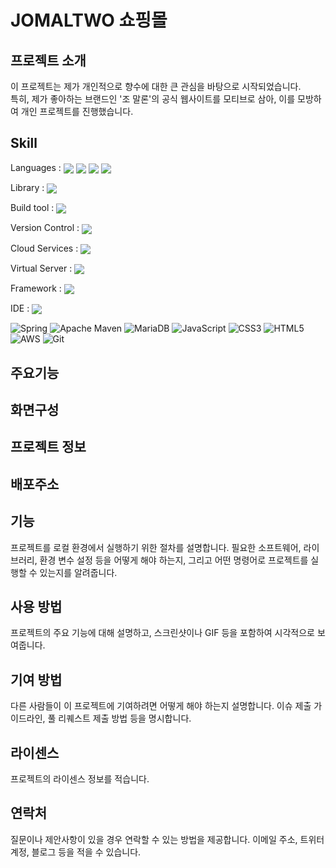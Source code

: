 # JOMALTWO 쇼핑몰

## 프로젝트 소개
이 프로젝트는 제가 개인적으로 향수에 대한 큰 관심을 바탕으로 시작되었습니다.  
특히, 제가 좋아하는 브랜드인 '조 말론'의 공식 웹사이트를 모티브로 삼아, 이를 모방하여 개인 프로젝트를 진행했습니다.  

<!-- 이 프로젝트를 통해, 저는 조 말론의 웹사이트에서 제공하는 다양한 향수와 뷰티 제품들을 소개하고, 사용자들이 제품을 쉽게 검색하고 구매할 수 있도록 하는 기능을 구현하였습니다. 또한, 향수 추천 기능 등 사용자 경험을 높이는 다양한 요소를 추가하였습니다.

한편, 관리자를 위한 기능도 함께 구현하였습니다. 관리자는 새로운 제품을 등록하거나 기존 제품의 정보를 수정할 수 있습니다. 또한, 사용자들의 주문 현황을 확인하고 관리할 수 있는 기능도 포함하였습니다.

이 프로젝트를 통해 저는 웹 개발에 필요한 다양한 기술을 실제로 적용해보고, 웹사이트 구축에 대한 이해를 높일 수 있었습니다. 그 과정에서 겪은 어려움과 그것을 해결한 경험은 저에게 소중한 배움으로 남았습니다. -->

## Skill    
Languages : <img align="center" src="https://img.shields.io/badge/java-%23ED8B00.svg?style=for-the-badge&logo=openjdk&logoColor=white" /> <img align="center" src="https://img.shields.io/badge/JavaScript-F7DF1E?style=for-the-badge&logo=javascript&logoColor=black" /> <img align="center" src="https://img.shields.io/badge/HTML5-E34F26?style=for-the-badge&logo=html5&logoColor=white" /> <img align="center" src="https://img.shields.io/badge/CSS3-1572B6?style=for-the-badge&logo=css3&logoColor=white" />   

Library : <img align="center" src="https://img.shields.io/badge/MyBatis-%232BA9E1.svg?style=for-the-badge&logoColor=white" />

Build tool : <img align="center" src="https://img.shields.io/badge/Maven-C71A36?style=for-the-badge&logo=apache-maven&logoColor=white" />


Version Control : 
<img align="center" src="https://img.shields.io/badge/Git-F05032?style=for-the-badge&logo=git&logoColor=white" />

Cloud Services : 
<img align="center" src= "https://img.shields.io/badge/AWS-%23FF9900.svg?style=for-the-badge&logo=amazon-aws&logoColor=white"/>

Virtual Server : 
<img align="center" src="https://img.shields.io/badge/AWS Ec2-%23FF9900.svg?style=for-the-badge&logo=amazon-aws&logoColor=white" />

Framework : <img align="center" src="https://img.shields.io/badge/Spring-6DB33F?style=for-the-badge&logo=spring&logoColor=white" />

IDE : <img align="center" src="https://img.shields.io/badge/IntelliJ_IDEA-000000?style=for-the-badge&logo=intellij-idea&logoColor=white" />

![Spring](https://img.shields.io/badge/spring-%236DB33F.svg?style=for-the-badge&logo=spring&logoColor=white)
![Apache Maven](https://img.shields.io/badge/Apache%20Maven-C71A36?style=for-the-badge&logo=Apache%20Maven&logoColor=white)
![MariaDB](https://img.shields.io/badge/MariaDB-003545?style=for-the-badge&logo=mariadb&logoColor=white)
![JavaScript](https://img.shields.io/badge/javascript-%23323330.svg?style=for-the-badge&logo=javascript&logoColor=%23F7DF1E)
![CSS3](https://img.shields.io/badge/css3-%231572B6.svg?style=for-the-badge&logo=css3&logoColor=white)
![HTML5](https://img.shields.io/badge/html5-%23E34F26.svg?style=for-the-badge&logo=html5&logoColor=white)
![AWS](https://img.shields.io/badge/AWS-%23FF9900.svg?style=for-the-badge&logo=amazon-aws&logoColor=white)
![Git](https://img.shields.io/badge/git-%23F05033.svg?style=for-the-badge&logo=git&logoColor=white)

## 주요기능

## 화면구성

## 프로젝트 정보 


## 배포주소


## 기능
프로젝트를 로컬 환경에서 실행하기 위한 절차를 설명합니다. 필요한 소프트웨어, 라이브러리, 환경 변수 설정 등을 어떻게 해야 하는지, 그리고 어떤 명령어로 프로젝트를 실행할 수 있는지를 알려줍니다.

## 사용 방법
프로젝트의 주요 기능에 대해 설명하고, 스크린샷이나 GIF 등을 포함하여 시각적으로 보여줍니다.

## 기여 방법
다른 사람들이 이 프로젝트에 기여하려면 어떻게 해야 하는지 설명합니다. 이슈 제출 가이드라인, 풀 리퀘스트 제출 방법 등을 명시합니다.

## 라이센스
프로젝트의 라이센스 정보를 적습니다. 

## 연락처
질문이나 제안사항이 있을 경우 연락할 수 있는 방법을 제공합니다. 이메일 주소, 트위터 계정, 블로그 등을 적을 수 있습니다.

